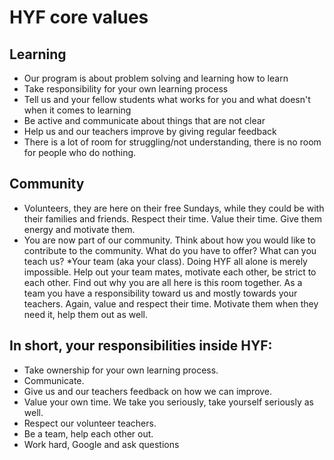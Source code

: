 # HYF core values

## Learning
* Our program is about problem solving and learning how to learn
* Take responsibility for your own learning process 
* Tell us and your fellow students what works for you and what doesn't when it comes to learning
* Be active and communicate about things that are not clear
* Help us and our teachers improve by giving regular feedback
* There is a lot of room for struggling/not understanding, there is no room for people who do nothing.

## Community
* Volunteers, they are here on their free Sundays, while they could be with their families and friends. Respect their time. Value their time. Give them energy and motivate them. 
* You are now part of our community. Think about how you would like to contribute to the community. What do you have to offer? What can you teach us?
*Your team (aka your class).  Doing HYF all alone is merely impossible. Help out your team mates, motivate each other, be strict to each other. Find out why you are all here is this room together. As a team you have a responsibility toward us and mostly towards your teachers. Again, value and respect their time. Motivate them when they need it, help them out as well.

## In short, your responsibilities inside HYF:
* Take ownership for your own learning process.
* Communicate.
* Give us and our teachers feedback on how we can improve.
* Value your own time. We take you seriously, take yourself seriously as well.
* Respect our volunteer teachers.
* Be a team, help each other out.
* Work hard, Google and ask questions